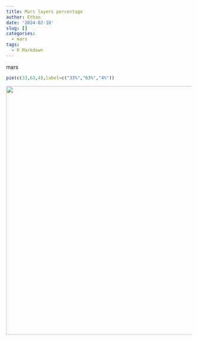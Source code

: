 ```yaml
---
title: Mars layers percentage
author: Ethan
date: '2024-02-18'
slug: []
categories:
  - mars
tags:
  - R Markdown
---
```


mars


```r
pie(c(33,63,4),label=c("33%","63%","4%"))
```

<img src="{{< blogdown/postref >}}index_files/figure-html/unnamed-chunk-1-1.png" width="672" />

